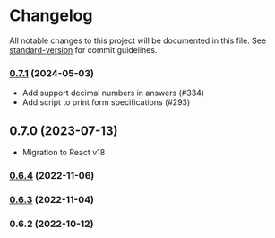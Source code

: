 # Changelog

All notable changes to this project will be documented in this file. See [standard-version](https://github.com/conventional-changelog/standard-version) for commit guidelines.

### [0.7.1](https://kbss.felk.cvut.cz/git/s-forms/compare/v0.6.4...v0.7.1) (2024-05-03)

- Add support decimal numbers in answers (#334)
- Add script to print form specifications (#293)

## 0.7.0 (2023-07-13)

- Migration to React v18

### [0.6.4](https://kbss.felk.cvut.cz/git/s-forms/compare/v0.6.3...v0.6.4) (2022-11-06)

### [0.6.3](https://kbss.felk.cvut.cz/git/s-forms/compare/v0.6.2...v0.6.3) (2022-11-04)

### 0.6.2 (2022-10-12)
